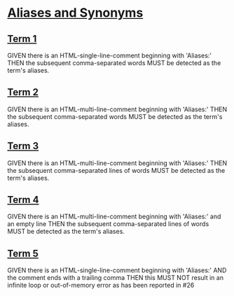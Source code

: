# [Aliases and Synonyms](#aliases-and-synonyms)

## [Term 1](#term-1)

<!-- Aliases: T1 Alias1, T1-Alias2, T1.Alias3 -->

GIVEN there is an HTML-single-line-comment beginning with 'Aliases:' THEN the
subsequent comma-separated words MUST be detected as the term's aliases.

## [Term 2](#term-2)

<!--
Aliases: T2 Alias1, T2-Alias2, T2.Alias3
-->

GIVEN there is an HTML-multi-line-comment beginning with 'Aliases:' THEN the
subsequent comma-separated words MUST be detected as the term's aliases.

## [Term 3](#term-3)

<!--
Aliases:
T3 Alias1,
T3-Alias2,
T3.Alias3
-->

GIVEN there is an HTML-multi-line-comment beginning with 'Aliases:' THEN the
subsequent comma-separated lines of words MUST be detected as the term's aliases.

## [Term 4](#term-4)

<!--
Aliases:

T4 Alias1,
T4-Alias2,
T4.Alias3
-->

GIVEN there is an HTML-multi-line-comment beginning with 'Aliases:' and an empty
line THEN the subsequent comma-separated lines of words MUST be detected as the
term's aliases.

## [Term 5](#term-5)

<!-- Aliases: T5-Alias1, T5-Alias2, -->

GIVEN there is an HTML-single-line-comment beginning with 'Aliases:'
AND the comment ends with a trailing comma
THEN this MUST NOT result in an infinite loop or out-of-memory error
as has been reported in #26
